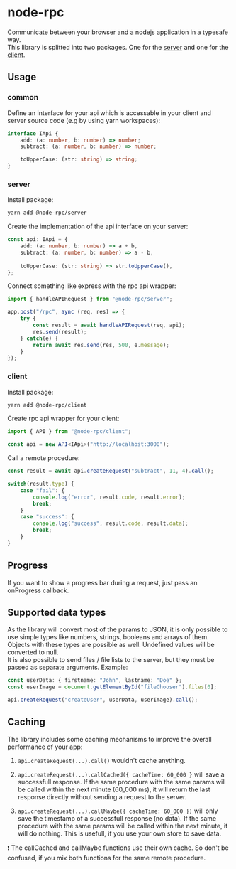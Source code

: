 # node-rpc
Communicate between your browser and a nodejs application in a typesafe way.  
This library is splitted into two packages. One for the [server](https://www.npmjs.com/package/@node-rpc/server) and one for the [client](https://www.npmjs.com/package/@node-rpc/client).

## Usage

### common

Define an interface for your api which is accessable in your client and server source code (e.g by using yarn workspaces):
```ts
interface IApi {
    add: (a: number, b: number) => number;
    subtract: (a: number, b: number) => number;

    toUpperCase: (str: string) => string;
}
```

### server
Install package:
```sh
yarn add @node-rpc/server
```

Create the implementation of the api interface on your server:
```ts
const api: IApi = {
    add: (a: number, b: number) => a + b,
    subtract: (a: number, b: number) => a - b,
    
    toUpperCase: (str: string) => str.toUpperCase(),
};
```

Connect something like express with the rpc api wrapper:
```ts
import { handleAPIRequest } from "@node-rpc/server";

app.post("/rpc", aync (req, res) => {
    try {
        const result = await handleAPIRequest(req, api);
        res.send(result);
    } catch(e) {
        return await res.send(res, 500, e.message);
    }
});
```

### client
Install package:
```sh
yarn add @node-rpc/client
```

Create rpc api wrapper for your client:
```ts
import { API } from "@node-rpc/client";

const api = new API<IApi>("http://localhost:3000");
```

Call a remote procedure:
```ts
const result = await api.createRequest("subtract", 11, 4).call();

switch(result.type) {
    case "fail": {
        console.log("error", result.code, result.error);
        break;
    }
    case "success": {
        console.log("success", result.code, result.data);
        break;
    }
}
```

## Progress
If you want to show a progress bar during a request, just pass an onProgress callback.

## Supported data types
As the library will convert most of the params to JSON, it is only possible to use simple types like numbers, strings, booleans and arrays of them. Objects with these types are possible as well. Undefined values will be converted to null.  
It is also possible to send files / file lists to the server, but they must be passed as separate arguments. Example: 
```ts
const userData: { firstname: "John", lastname: "Doe" };
const userImage = document.getElementById("fileChooser").files[0];

api.createRequest("createUser", userData, userImage).call();
```

## Caching
The library includes some caching mechanisms to improve the overall performance of your app:

1. `api.createRequest(...).call()` wouldn't cache anything.

1. `api.createRequest(...).callCached({ cacheTime: 60_000 }` will save a successfull response. If the same procedure with the same params will be called within the next minute (60_000 ms), it will return the last response directly without sending a request to the server.

1. `api.createRequest(...).callMaybe({ cacheTime: 60_000 })` will only save the timestamp of a successfull response (no data). If the same procedure with the same params will be called within the next minute, it will do nothing. This is usefull, if you use your own store to save data.

:exclamation:
The callCached and callMaybe functions use their own cache. So don't be confused, if you mix both functions for the same remote procedure.
